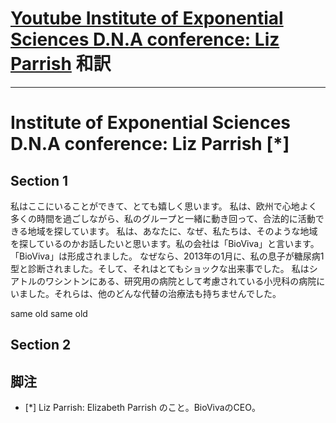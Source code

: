 # [Youtube Institute of Exponential Sciences D.N.A conference: Liz Parrish](https://youtu.be/a6s2qk_ILnU) 和訳

----

# Institute of Exponential Sciences D.N.A conference: Liz Parrish [*]

## Section 1

私はここにいることができて、とても嬉しく思います。
私は、欧州で心地よく多くの時間を過ごしながら、私のグループと一緒に動き回って、合法的に活動できる地域を探しています。
私は、あなたに、なぜ、私たちは、そのような地域を探しているのかお話したいと思います。私の会社は「BioViva」と言います。「BioViva」は形成されました。
なぜなら、2013年の1月に、私の息子が糖尿病1型と診断されました。そして、それはとてもショックな出来事でした。
私はシアトルのワシントンにある、研究用の病院として考慮されている小児科の病院にいました。それらは、他のどんな代替の治療法も持ちませんでした。

same old same old







## Section 2

## 脚注

- [*] Liz Parrish: Elizabeth Parrish のこと。BioVivaのCEO。
